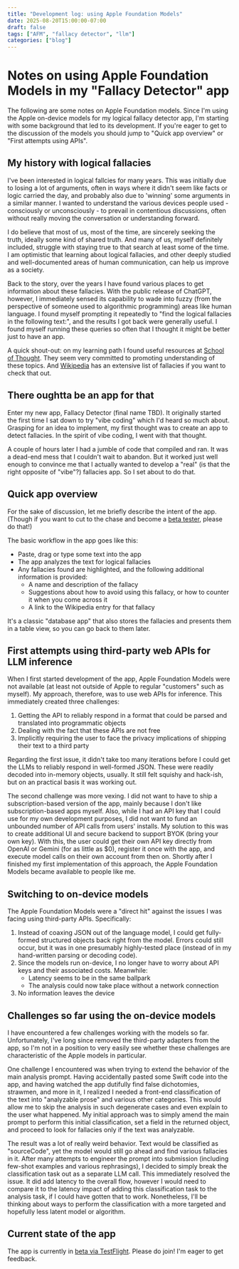 ```yaml
---
title: "Development log: using Apple Foundation Models"
date: 2025-08-20T15:00:00-07:00
draft: false
tags: ["AFM", "fallacy detector", "llm"]
categories: ["blog"]
---
```


# Notes on using Apple Foundation Models in my "Fallacy Detector" app
The following are some notes on Apple Foundation models. Since I'm using the Apple on-device models for my logical fallacy detector app, I'm starting with some background that led to its development. If you're eager to get to the discussion of the models you should jump to "Quick app overview" or "First attempts using APIs".

## My history with logical fallacies
I've been interested in logical fallcies for many years. This was initially due to losing a lot of arguments, often in ways where it didn't seem like facts or logic carried the day, and probably also due to 'winning' some arguments in a similar manner.  I wanted to understand the various devices people used - consciously or unconsciously - to prevail in contentious discussions, often without really moving the conversation or understanding forward.

I do believe that most of us, most of the time, are sincerely seeking the truth, ideally some kind of shared truth. And many of us, myself definitely included, struggle with staying true to that search at least some of the time. I am optimistic that learning about logical fallacies, and other deeply studied and well-documented areas of human communication, can help us improve as a society.

Back to the story, over the years I have found various places to get information about these fallacies. With the public release of ChatGPT, however, I immediately sensed its capability to wade into fuzzy (from the perspective of someone used to algorithmic programming) areas like human language. I found myself prompting it repeatedly to "find the logical fallacies in the following text:", and the results I got back were generally useful. I found myself running these queries so often that I thought it might be better just to have an app.

A quick shout-out: on my learning path I found useful resources at [School of Thought](https://www.schoolofthought.org, ). They seem very committed to promoting understanding of these topics. And [Wikipedia](https://en.wikipedia.org/wiki/List_of_fallacies) has an extensive list of fallacies if you want to check that out.

## There oughtta be an app for that
Enter my new app, Fallacy Detector (final name TBD). It originally started the first time I sat down to try "vibe coding" which I'd heard so much about. Grasping for an idea to implement, my first thought was to create an app to detect fallacies. In the spirit of vibe coding, I went with that thought.

A couple of hours later I had a jumble of code that compiled and ran. It was a dead-end mess that I couldn't wait to abandon. But it worked just well enough to convince me that I actually wanted to develop a "real" (is that the right opposite of "vibe"?) fallacies app. So I set about to do that.

## Quick app overview
For the sake of discussion, let me briefly describe the intent of the app. (Though if you want to cut to the chase and become a [beta tester](https://testflight.apple.com/join/E7XdSWJW), please do that!)

The basic workflow in the app goes like this:
* Paste, drag or type some text into the app
* The app analyzes the text for logical fallacies
* Any fallacies found are highlighted, and the following additional information is provided:
    * A name and description of the fallacy
    * Suggestions about how to avoid using this fallacy, or how to counter it when you come across it
    * A link to the Wikipedia entry for that fallacy

It's a classic "database app" that also stores the fallacies and presents them in a table view, so you can go back to them later.

## First attempts using third-party web APIs for LLM inference
When I first started development of the app, Apple Foundation Models were not available (at least not outside of Apple to regular "customers" such as myself). My approach, therefore, was to use web APIs for inference. This immediately created three challenges:
1. Getting the API to reliably respond in a format that could be parsed and translated into programmatic objects
2. Dealing with the fact that these APIs are not free
3. Implicitly requiring the user to face the privacy implications of shipping their text to a third party

Regarding the first issue, it didn't take too many iterations before I could get the LLMs to reliably respond in well-formed JSON. These were readily decoded into in-memory objects, usually. It still felt squishy and hack-ish, but on an practical basis it was working out.

The second challenge was more vexing. I did not want to have to ship a subscription-based version of the app, mainly because I don't like subscription-based apps myself. Also, while I had an API key that I could use for my own development purposes, I did not want to fund an unbounded number of API calls from users' installs. My solution to this was to create additional UI and secure backend to support BYOK (bring your own key). With this,  the user could get their own API key directly from OpenAI or Gemini (for as little as $0), register it once with the app, and execute model calls on their own account from then on. Shortly after I finished my first implementation of this approach, the Apple Foundation Models became available to people like me.

## Switching to on-device models
The Apple Foundation Models were a "direct hit" against the issues I was facing using third-party APIs. Specifically:
1. Instead of coaxing JSON out of the language model, I could get fully-formed structured objects back right from the model. Errors could still occur, but it was in one presumably highly-tested place (instead of in my hand-written parsing or decoding code).
2. Since the models run on-device, I no longer have to worry about API keys and their associated costs. Meanwhile:
    * Latency seems to be in the same ballpark
    * The analysis could now take place without a network connection
3. No information leaves the device

## Challenges so far using the on-device models
I have encountered a few challenges working with the models so far. Unfortunately, I've long since removed the third-party adapters from the app, so I'm not in a position to very easily see whether these challenges are characteristic of the Apple models in particular.

One challenge I encountered was when trying to extend the behavior of the main analysis prompt. Having accidentally pasted some Swift code into the app, and having watched the app dutifully find false dichotomies, strawmen, and more in it, I realized I needed a front-end classification of the text into "analyzable prose" and various other categories. This would allow me to skip the analysis in such degenerate cases and even explain to the user what happened. My initial approach was to simply amend the main prompt to perform this initial classification, set a field in the returned object, and proceed to look for fallacies only if the text was analyzable.

The result was a lot of really weird behavior. Text would be classified as "sourceCode", yet the model would still go ahead and find various fallacies in it. After many attempts to engineer the prompt into submission (including few-shot examples and various rephrasings), I decided to simply break the classification task out as a separate LLM call. This immediately resolved the issue. It did add latency to the overall flow, however I would need to compare it to the latency impact of adding this classification task to the analysis task, if I could have gotten that to work. Nonetheless, I'll be thinking about ways to perform the classification with a more targeted and hopefully less latent model or algorithm.

## Current state of the app
The app is currently in [beta via TestFlight](https://testflight.apple.com/join/E7XdSWJW). Please do join! I'm eager to get feedback.